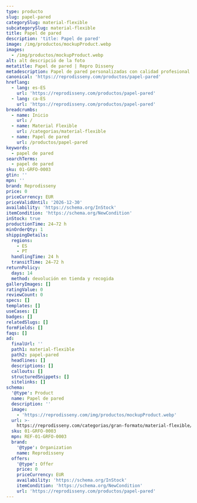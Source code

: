 ```yaml
---
type: producto
slug: papel-pared
categorySlug: material-flexible
subcategorySlug: material-flexible
title: Papel de pared
description: 'title: Papel de pared'
image: /img/productos/mockupProduct.webp
images:
  - /img/productos/mockupProduct.webp
alt: alt descripció de la foto
metatitle: Papel de pared | Repro Disseny
metadescription: Papel de pared personalizadas con calidad profesional en Cataluña.
canonical: 'https://reprodisseny.com/productos/papel-pared'
hreflang:
  - lang: es-ES
    url: 'https://reprodisseny.com/productos/papel-pared'
  - lang: ca-ES
    url: 'https://reprodisseny.com/productos/papel-pared'
breadcrumbs:
  - name: Inicio
    url: /
  - name: Material Flexible
    url: /categorias/material-flexible
  - name: Papel de pared
    url: /productos/papel-pared
keywords:
  - papel de pared
searchTerms:
  - papel de pared
sku: 01-GRFO-0003
gtin: ''
mpn: ''
brand: Reprodisseny
price: 0
priceCurrency: EUR
priceValidUntil: '2026-12-30'
availability: 'https://schema.org/InStock'
itemCondition: 'https://schema.org/NewCondition'
inStock: true
productionTime: 24–72 h
minOrderQty: 1
shippingDetails:
  regions:
    - ES
    - PT
  handlingTime: 24 h
  transitTime: 24–72 h
returnPolicy:
  days: 14
  method: devolución en tienda y recogida
galleryImages: []
ratingValue: 0
reviewCount: 0
specs: []
templates: []
useCases: []
badges: []
relatedSlugs: []
formFields: []
faqs: []
ad:
  finalUrl: ''
  path1: material-flexible
  path2: papel-pared
  headlines: []
  descriptions: []
  callouts: []
  structuredSnippets: []
  sitelinks: []
schema:
  '@type': Product
  name: Papel de pared
  description: ''
  image:
    - 'https://reprodisseny.com/img/productos/mockupProduct.webp'
  url: >-
    https://reprodisseny.com/categorias/gran-formato/material-flexible/papel-pared
  sku: 01-GRFO-0003
  mpn: REF-01-GRFO-0003
  brand:
    '@type': Organization
    name: Reprodisseny
  offers:
    '@type': Offer
    price: 0
    priceCurrency: EUR
    availability: 'https://schema.org/InStock'
    itemCondition: 'https://schema.org/NewCondition'
    url: 'https://reprodisseny.com/productos/papel-pared'
---
```


